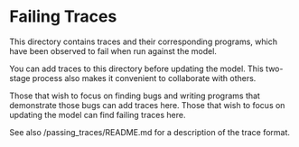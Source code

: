 # Failing Traces

This directory contains traces and their corresponding programs,
which have been observed to fail when run against the model.

You can add traces to this directory before updating the model. This
two-stage process also makes it convenient to collaborate with others.

Those that wish to focus on finding bugs and writing programs that demonstrate
those bugs can add traces here. Those that wish to focus on updating the model
can find failing traces here.

See also /passing_traces/README.md for a description of the trace format.
